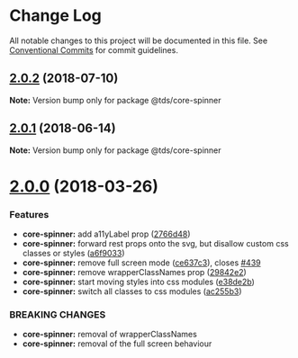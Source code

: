# Change Log

All notable changes to this project will be documented in this file.
See [Conventional Commits](https://conventionalcommits.org) for commit guidelines.

<a name="2.0.2"></a>

## [2.0.2](https://github.com/telusdigital/tds/compare/@tds/core-spinner@2.0.1...@tds/core-spinner@2.0.2) (2018-07-10)

**Note:** Version bump only for package @tds/core-spinner

<a name="2.0.1"></a>

## [2.0.1](https://github.com/telusdigital/tds/compare/@tds/core-spinner@2.0.0...@tds/core-spinner@2.0.1) (2018-06-14)

**Note:** Version bump only for package @tds/core-spinner

<a name="2.0.0"></a>

# [2.0.0](https://github.com/telusdigital/tds/compare/@tds/core-spinner@1.0.0...@tds/core-spinner@2.0.0) (2018-03-26)

### Features

* **core-spinner:** add a11yLabel prop ([2766d48](https://github.com/telusdigital/tds/commit/2766d48))
* **core-spinner:** forward rest props onto the svg, but disallow custom css classes or styles ([a6f9033](https://github.com/telusdigital/tds/commit/a6f9033))
* **core-spinner:** remove full screen mode ([ce637c3](https://github.com/telusdigital/tds/commit/ce637c3)), closes [#439](https://github.com/telusdigital/tds/issues/439)
* **core-spinner:** remove wrapperClassNames prop ([29842e2](https://github.com/telusdigital/tds/commit/29842e2))
* **core-spinner:** start moving styles into css modules ([e38de2b](https://github.com/telusdigital/tds/commit/e38de2b))
* **core-spinner:** switch all classes to css modules ([ac255b3](https://github.com/telusdigital/tds/commit/ac255b3))

### BREAKING CHANGES

* **core-spinner:** removal of wrapperClassNames
* **core-spinner:** removal of the full screen behaviour
